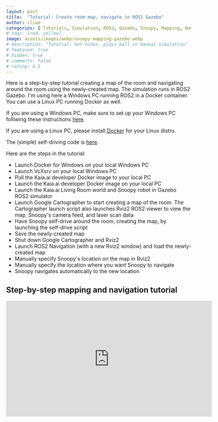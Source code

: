```yaml
---
layout: post
title:  "Tutorial: Create room map, navigate in ROS2 Gazebo"
author: iliao
categories: [ Tutorials, Simulation, ROS2, Gazebo, Snoopy, Mapping, Navigation ]
# tags: [red, yellow]
image: assets/images/webp/snoopy-mapping-gazebo.webp
# description: "Tutorial: bot hides, plays ball in manual simulation"
# featured: true
# hidden: true
# comments: false
# rating: 4.5
---
```

Here is a step-by-step tutorial creating a map of the room and navigating around the room using the newly-created map.
The simulation runs in ROS2 Gazebo. I'm using here a Windows PC running ROS2 in a Docker container.
You can use a Linux PC running Docker as well.

If you are using a Windows PC, make sure to
set up your Windows PC folliwing these instructions [here](https://kaia.ai/blog/local-pc-setup-windows/).

If you are using a Linux PC, please install [Docker](https://docs.docker.com/engine/install/ubuntu/) for your Linux distro.

The (simple) self-driving code is
[here](https://github.com/kaiaai/kaiaai_simulations/blob/main/kaiaai_gazebo/src/self_drive_gazebo.cpp).

Here are the steps in the tutorial:
- Launch Docker for Windows on your local Windows PC
- Launch VcXsrv on your local Windows PC
- Pull the Kaia.ai developer Docker image to your local PC
- Launch the Kaia.ai developer Docker image on your local PC
- Launch the Kaia.ai Living Room world and Snoopy robot in Gazebo ROS2 simulator
- Launch Google Cartographer to start creating a map of the room. The Cartographer launch script also launches Rviz2 ROS2 viewer to view the map, Snoopy's camera feed, and laser scan data
- Have Snoopy self-drive around the room, creating the map, by launching the self-drive script
- Save the newly-created map
- Shut down Google Cartographer and Rviz2
- Launch ROS2 Navigation (with a new Rviz2 window) and load the newly-created map
- Manually specify Snoopy's location on the map in Rviz2
- Manually specify the location where you want Snoopy to navigate
- Snoopy navigates automatically to the new location

## Step-by-step mapping and navigation tutorial
<div class="text-center">
<iframe width="560" height="315" src="https://www.youtube.com/embed/YBYoKGgWWO8?si=_4f7BhbWYE3C0IfH" title="YouTube video player" frameborder="0" allow="accelerometer; autoplay; clipboard-write; encrypted-media; gyroscope; picture-in-picture; web-share" allowfullscreen></iframe>
</div>